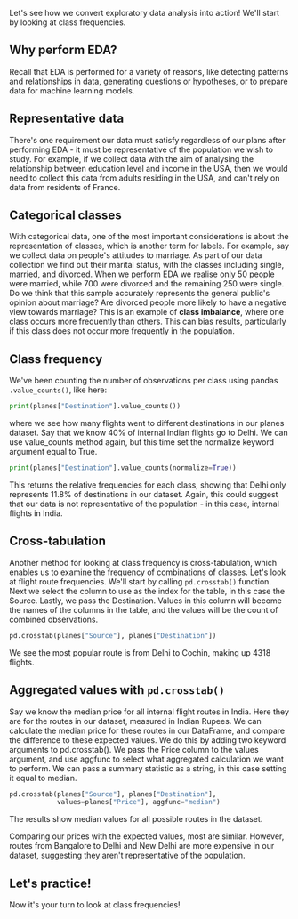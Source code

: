 Let's see how we convert exploratory data analysis into action! We'll start by looking at class frequencies.
## Why perform EDA?
Recall that EDA is performed for a variety of reasons, like detecting patterns and relationships in data, generating questions or hypotheses, or to prepare data for machine learning models.
## Representative data
There's one requirement our data must satisfy regardless of our plans after performing EDA - it must be representative of the population we wish to study. For example, if we collect data with the aim of analysing the relationship between education level and income in the USA, then we would need to collect this data from adults residing in the USA, and can't rely on data from residents of France.
## Categorical classes
With categorical data, one of the most important considerations is about the representation of classes, which is another term for labels. For example, say we collect data on people's attitudes to marriage. As part of our data collection we find out their marital status, with the classes including single, married, and divorced. When we perform EDA we realise only 50 people were married, while 700 were divorced and the remaining 250 were single. Do we think that this sample accurately represents the general public's opinion about marriage? Are divorced people more likely to have a negative view towards marriage? This is an example of **class imbalance**, where one class occurs more frequently than others. This can bias results, particularly if this class does not occur more frequently in the population.
## Class frequency
We've been counting the number of observations per class using pandas `.value_counts()`, like here:
```Python
print(planes["Destination"].value_counts())
```
where we see how many flights went to different destinations in our planes dataset. Say that we know 40% of internal Indian flights go to Delhi. We can use value_counts method again, but this time set the normalize keyword argument equal to True. 
```Python
print(planes["Destination"].value_counts(normalize=True))
```
This returns the relative frequencies for each class, showing that Delhi only represents 11.8% of destinations in our dataset. Again, this could suggest that our data is not representative of the population - in this case, internal flights in India.
## Cross-tabulation
Another method for looking at class frequency is cross-tabulation, which enables us to examine the frequency of combinations of classes. Let's look at flight route frequencies. We'll start by calling `pd.crosstab()` function. Next we select the column to use as the index for the table, in this case the Source. Lastly, we pass the Destination. Values in this column will become the names of the columns in the table, and the values will be the count of combined observations.
```Python
pd.crosstab(planes["Source"], planes["Destination"])
```
We see the most popular route is from Delhi to Cochin, making up 4318 flights.
## Aggregated values with `pd.crosstab()`
Say we know the median price for all internal flight routes in India. Here they are for the routes in our dataset, measured in Indian Rupees. We can calculate the median price for these routes in our DataFrame, and compare the difference to these expected values. We do this by adding two keyword arguments to pd.crosstab(). We pass the Price column to the values argument, and use aggfunc to select what aggregated calculation we want to perform. We can pass a summary statistic as a string, in this case setting it equal to median. 
```Python
pd.crosstab(planes["Source"], planes["Destination"],
			values=planes["Price"], aggfunc="median")
```
The results show median values for all possible routes in the dataset.

Comparing our prices with the expected values, most are similar. However, routes from Bangalore to Delhi and New Delhi are more expensive in our dataset, suggesting they aren't representative of the population.
## Let's practice!
Now it's your turn to look at class frequencies!